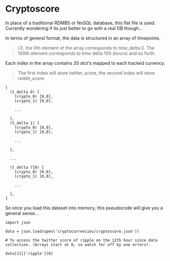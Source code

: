 # Cryptoscore

In place of a traditional RDMBS or NoSQL database, this flat file is used. Currently wondering if its just better to go with a real DB though...

In terms of general format, the data is structured in an array of timepoints.

> I.E. the 0th element of the array corresponds to time_delta 0. The 100th element corresponds to time delta 100 (hours) and so forth.

Each index in the array contains 20 dict's mapped to each tracked currency.
> The first index will store twitter_score, the second index will store reddit_score.

```
[
  (t_delta 0) [
    (crypto_0) [0,0],
    (crypto_1) [0,0],

    ...

  ],
  (t_delta 1) [
    (crypto_0) [0,0],
    (crypto_1) [0,0],

    ...

  ],

  ...

  (t_delta 719) [
    (crypto_0) [0,0],
    (crypto_1) [0,0],

    ...

  ],
]
```

So once you load this dataset into memory, this pseudocode will give you a general sense...

```
import json

data = json.load(open('cryptocurrencies/cryptoscore.json'))

# To access the twitter score of ripple on the 12th hour since data collection. (Arrays start at 0, so watch for off by one errors).

data[11]['ripple'][0]
```
